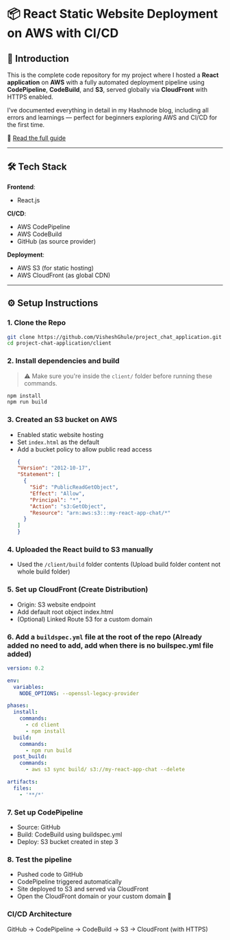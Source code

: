 # 📦 React Static Website Deployment on AWS with CI/CD


## 🧠 Introduction

This is the complete code repository for my project where I hosted a **React application** on **AWS** with a fully automated deployment pipeline using **CodePipeline**, **CodeBuild**, and **S3**, served globally via **CloudFront** with HTTPS enabled.

I’ve documented everything in detail in my Hashnode blog, including all errors and learnings — perfect for beginners exploring AWS and CI/CD for the first time.

🔗 [Read the full guide](https://visheshblog.hashnode.dev/project-1-deploying-a-static-react-website-on-aws-with-cicd-s3-cloudfront-codepipeline)

---

## 🛠️ Tech Stack

**Frontend**:  
- React.js

**CI/CD**:  
- AWS CodePipeline  
- AWS CodeBuild  
- GitHub (as source provider)

**Deployment**:  
- AWS S3 (for static hosting)  
- AWS CloudFront (as global CDN)  
---



## ⚙️ Setup Instructions

### 1. Clone the Repo

```bash
git clone https://github.com/VisheshGhule/project_chat_application.git
cd project-chat-application/client
```

### 2. Install dependencies and build

> ⚠️ Make sure you're inside the `client/` folder before running these commands.

 ```bash
npm install
npm run build
```

### 3. Created an S3 bucket on AWS

- Enabled static website hosting
- Set `index.html` as the default
- Add a bucket policy to allow public read access
  ```json
  {
  "Version": "2012-10-17",
  "Statement": [
    {
      "Sid": "PublicReadGetObject",
      "Effect": "Allow",
      "Principal": "*",
      "Action": "s3:GetObject",
      "Resource": "arn:aws:s3:::my-react-app-chat/*"
    }
  ]
  }


### 4. Uploaded the React build to S3 manually

- Used the `/client/build` folder contents (Upload build folder content not whole build folder)

### 5. Set up CloudFront (Create Distribution)

- Origin: S3 website endpoint
- Add default root object index.html
- (Optional) Linked Route 53 for a custom domain

### 6. Add a `buildspec.yml` file at the root of the repo (Already added no need to add, add when there is no builspec.yml file added)
```yml
version: 0.2

env:
  variables:
    NODE_OPTIONS: --openssl-legacy-provider

phases:
  install:
    commands:
      - cd client
      - npm install
  build:
    commands:
      - npm run build
  post_build:
    commands:
      - aws s3 sync build/ s3://my-react-app-chat --delete

artifacts:
  files:
    - '**/*'
```

### 7. Set up CodePipeline

- Source: GitHub
- Build: CodeBuild using buildspec.yml
- Deploy: S3 bucket created in step 3

### 8. Test the pipeline

- Pushed code to GitHub
- CodePipeline triggered automatically
- Site deployed to S3 and served via CloudFront 
- Open the CloudFront domain or your custom domain 🚀

### CI/CD Architecture

GitHub → CodePipeline → CodeBuild → S3 → CloudFront (with HTTPS)
